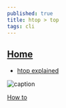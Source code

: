 ```yaml
---
published: true
title: htop > top
tags: cli
---
```

## [Home](http://hisham.hm/htop/index.php)

- [htop explained](https://peteris.rocks/blog/htop/)

![caption](http://hisham.hm/htop/htop-2.0.png)

[How to](https://www.thegeekstuff.com/2011/09/linux-htop-examples/)
